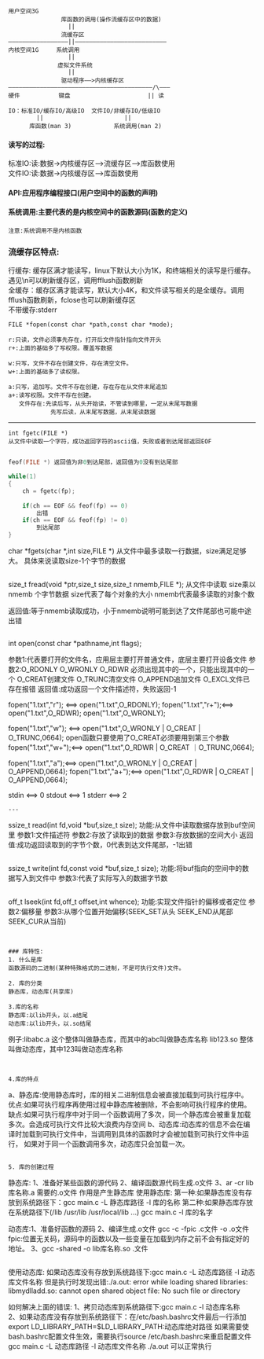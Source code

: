 ```
用户空间3G
			   库函数的调用(操作流缓存区中的数据)
				 ||	
			   流缓存区
—————————————————||——————————————————————————
内核空间1G     系统调用  
				 ||
			  虚拟文件系统	
				 ||	
			   驱动程序——>内核缓存区 	   
—————————————————————————————————————————/\———
硬件           键盘                      || 读

```

```
IO：标准IO/缓存IO/高级IO  文件IO/非缓存IO/低级IO
		||                       ||
	  库函数(man 3)            系统调用(man 2)
```

#### 读写的过程:
标准IO:读:数据->内核缓存区——>流缓存区——>库函数使用  
文件IO:读:数据->内核缓存区——>库函数使用  

#### API:应用程序编程接口(用户空间中的函数的声明)
#### 系统调用:主要代表的是内核空间中的函数源码(函数的定义)

`注意:系统调用不是内核函数`


### 流缓存区特点:
行缓存: 缓存区满才能读写，linux下默认大小为1K，和终端相关的读写是行缓存。遇见\n可以刷新缓存区，调用fflush函数刷新  
全缓存：缓存区满才能读写，默认大小4K，和文件读写相关的是全缓存。调用fflush函数刷新，fclose也可以刷新缓存区  
不带缓存:stderr   

```
FILE *fopen(const char *path,const char *mode);

r:只读，文件必须事先存在，打开后文件指针指向文件开头
r+:上面的基础多了写权限。覆盖写数据

w:只写，文件不存在创建文件，存在清空文件。
w+:上面的基础多了读权限。

a:只写，追加写。文件不存在创建，存在存在从文件末尾追加
a+:读写权限。文件不存在创建。
   文件存在:先读后写，从头开始读，不管读到哪里，一定从末尾写数据
		    先写后读，从末尾写数据，从末尾读数据
```
---
```
int fgetc(FILE *)
从文件中读取一个字符，成功返回字符的ascii值，失败或者到达尾部返回EOF
```
```C

feof(FILE *) 返回值为非0到达尾部，返回值为0没有到达尾部

while(1)
{
	ch = fgetc(fp);
	
	if(ch == EOF && feof(fp) == 0)
		出错
	if(ch == EOF && feof(fp) != 0)
		到达尾部
}

```
char *fgets(char *,int size,FILE *)
从文件中最多读取一行数据，size满足足够大。
具体来说读取size-1个字节的数据
```

```
size_t fread(void *ptr,size_t size,size_t nmemb,FILE *);
从文件中读取 size乘以nmemb 个字节数据
size代表了每个对象的大小
nmemb代表最多读取的对象个数


返回值:等于nmemb读取成功，小于nmemb说明可能到达了文件尾部也可能中途出错
```

```
int open(const char *pathname,int flags);

参数1:代表要打开的文件名，应用层主要打开普通文件，底层主要打开设备文件
参数2:O_RDONLY O_WRONLY O_RDWR  必须出现其中的一个，只能出现其中的一个
	  O_CREAT创建文件  O_TRUNC清空文件  O_APPEND追加文件
	  O_EXCL文件已存在报错
返回值:成功返回一个文件描述符，失败返回-1 


fopen("1.txt","r"); <==> open("1.txt",O_RDONLY);
fopen("1.txt","r+");<==> open("1.txt",O_RDWR);
						 open("1.txt",O_WRONLY);
						 
fopen("1.txt","w"); <==> open("1.txt",O_WRONLY | O_CREAT | O_TRUNC,0664);  open函数只要使用了O_CREAT必须要用到第三个参数
fopen("1.txt","w+");<==> open("1.txt",O_RDWR | O_CREAT ｜O_TRUNC,0664);

fopen("1.txt","a");<==> open("1.txt",O_WRONLY | O_CREAT | O_APPEND,0664);
fopen("1.txt","a+");<==> open("1.txt",O_RDWR | O_CREAT | O_APPEND,0664);

stdin <==> 0  stdout <==> 1  stderr <==> 2

```
---

```
ssize_t read(int fd,void *buf,size_t size);
功能:从文件中读取数据存放到buf空间里
参数1:文件描述符
参数2:存放了读取到的数据
参数3:存放数据的空间大小
返回值:成功返回读取到的字节个数，0代表到达文件尾部，-1出错
```

```
ssize_t write(int fd,const void *buf,size_t size);
功能:将buf指向的空间中的数据写入到文件中
参数3:代表了实际写入的数据字节数
```

```

off_t lseek(int fd,off_t offset,int whence);
功能:实现文件指针的偏移或者定位
参数2:偏移量
参数3:从哪个位置开始偏移(SEEK_SET从头  SEEK_END从尾部  SEEK_CUR从当前)

```


### 库特性:
1. 什么是库
函数源码的二进制(某种特殊格式的二进制，不是可执行文件)文件。  

2. 库的分类  
静态库，动态库(共享库)  

3.库的名称  
静态库:以lib开头，以.a结尾  
动态库:以lib开头，以.so结尾  

```
例子:libabc.a 这个整体叫做静态库，而其中的abc叫做静态库名称
	 lib123.so 整体叫做动态库，其中123叫做动态库名称
```


4.库的特点  
```
a、静态库:使用静态库时，库的相关二进制信息会被直接加载到可执行程序中。
		  优点:如果可执行程序再使用过程中静态库被删除，不会影响可执行程序的使用。
		  缺点:如果可执行程序中对于同一个函数调用了多次，同一个静态库会被重复加载多次。会造成可执行文件比较大浪费内存空间
b、动态库:动态库的信息不会在编译时加载到可执行文件中，当调用到具体的函数时才会被加载到可执行文件中运行，
		  如果对于同一个函数调用多次，动态库只会加载一次。

```

5. 库的创建过程
```

静态库:    1、准备好某些函数的源代码
	   2、编译函数源代码生成.o文件
	   3、ar -cr lib库名称.a  需要的.o文件     作用是产生静态库
使用静态库:
第一种:如果静态库没有存放到系统路径下：gcc main.c -L 静态库路径 -l 库的名称 
第二种:如果静态库存放在系统路径下(/lib  /usr/lib /usr/local/lib ...)
		gcc main.c -l 库的名字
		
动态库:1、准备好函数的源码
	   2、编译生成.o文件 gcc -c -fpic .c文件 -o .o文件
		  fpic:位置无关码，源码中的函数以及一些变量在加载到内存之前不会有指定好的地址。
	   3、gcc -shared -o lib库名称.so  .文件  	
```
```

使用动态库:
如果动态库没有存放到系统路径下:gcc main.c -L 动态库路径 -l 动态库文件名称
但是执行时发现出错:./a.out: error while loading shared libraries: libmydlladd.so: cannot open shared object file: No such file or directory

如何解决上面的错误:
1、拷贝动态库到系统路径下:gcc main.c -l 动态库名称  
2、如果动态库没有存放到系统路径下：在/etc/bash.bashrc文件最后一行添加export LD_LIBRARY_PATH=$LD_LIBRARY_PATH:动态库绝对路径 
	如果需要使bash.bashrc配置文件生效，需要执行source /etc/bash.bashrc来重启配置文件
	gcc main.c -L 动态库路径 -l 动态库文件名称
	./a.out 可以正常执行
```













